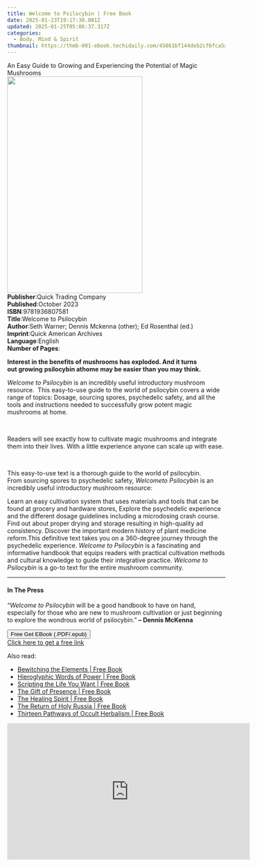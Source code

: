 ```yaml
---
title: Welcome to Psilocybin | Free Book
date: 2025-01-23T19:17:38.081Z
updated: 2025-01-25T05:06:37.317Z
categories:
  - Body, Mind & Spirit
thumbnail: https://thmb-001-ebook.techidaily.com/45861bf144deb2cf6fca5a43f353d74014c660c35085b3790bce5deadb8b470b.jpg
---
```

<main id="book-container">
  <div class="flex flex-col">
    <div class="book-brief flex-1 py-6 px-4 sm:p-6 md:py-10 md:px-8">
      <!-- brief-->
      <div class="book-brief-main">
        An Easy Guide to Growing and Experiencing the Potential of Magic
        Mushrooms
      </div>
    </div>
    <div
      class="book-meta-info flex-1 grid gap-4 col-start-1 col-end-3 row-start-1 sm:mb-6 sm:grid-cols-4 lg:gap-6 lg:col-start-2 lg:row-end-6 lg:row-span-6 lg:mb-0"
    >
      <div
        class="book-meta-info-left place-content-center mt-4 p-4 text-sm leading-6 col-start-2 col-span-2 dark:text-slate-400"
      >
        <img
          class="w-full h-500 object-cover rounded-lg sm:h-255 sm:col-span-2 lg:col-span-full"
          src="https://img-001-ebook.techidaily.com/35adf4d952aed8fc576d70a52f051dbb4e4721116dbfdb15a5e471c40d8f3481.jpg"
          alt=""
          width="312"
          height="500"
        />
      </div>
      <div
        class="book-meta-info-right mt-2 col-start-1 row-start-2 col-span-3 self-center"
      >
        <!-- meta data  -->
        <div class="flex flex-col px-4 md:px-8">
          <div class="flex-1">
            <strong>Publisher</strong>:<span class="px-2"
              >Quick Trading Company</span
            >
          </div>
          <div class="flex-1">
            <strong>Published</strong>:<span class="px-2">October 2023</span>
          </div>
          <div class="flex-1">
            <strong>ISBN</strong>:<span class="px-2">9781936807581</span>
          </div>
          <div class="flex-1">
            <strong>Title</strong>:<span class="px-2"
              >Welcome to Psilocybin</span
            >
          </div>
          <div class="flex-1">
            <strong>Author</strong>:<span class="px-2"
              >Seth Warner; Dennis Mckenna (other); Ed Rosenthal (ed.)</span
            >
          </div>
          <div class="flex-1">
            <strong>Imprint</strong>:<span class="px-2"
              >Quick American Archives</span
            >
          </div>
          <div class="flex-1">
            <strong>Language</strong>:<span class="px-2">English</span>
          </div>
          <div class="flex-1">
            <strong>Number of Pages</strong>:<span class="px-2"></span>
          </div>
        </div>
      </div>
    </div>
    <div class="book-description flex-1 py-6 px-4 sm:p-6 md:py-10 md:px-8">
      <div class="book-description-main">
        <div accordion-content="" id="description">
          <p class="MsoNormal">
            <span></span
            ><b
              ><span
                >Interest in the benefits of mushrooms has exploded. And it
                turns out&nbsp;growing</span
              ></b
            ><span
              >&nbsp;<b
                >psilocybin&nbsp;athome&nbsp;may be easier than you may
                think.</b
              ></span
            >
          </p>
          <p class="MsoNormal">
            <i><span>Welcome to Psilocybin</span></i
            ><span
              >&nbsp;is an incredibly useful introductory mushroom
              resource.&nbsp; This easy-to-use guide to the world of psilocybin
              covers a wide range of topics: Dosage, sourcing spores,
              psychedelic safety, and all the tools and instructions needed to
              successfully grow potent magic mushrooms at
              home.&nbsp;&nbsp;</span
            >
          </p>
          <p class="MsoNormal">
            <span><br /></span>
          </p>
          <p class="MsoNormal">
            <span
              >Readers will see exactly how to cultivate magic mushrooms and
              integrate them into their lives. With a little
              experience&nbsp;anyone&nbsp;can scale up with ease.</span
            >
          </p>
          <p class="MsoNormal">
            <span><br /></span>
          </p>
          <p class="MsoNormal">
            <span
              >This easy-to-use text is a thorough guide to the world of
              psilocybin. From&nbsp;sourcing&nbsp;spores to&nbsp;psychedelic
              safety,&nbsp;</span
            ><i>Welcometo Psilocybin</i
            ><span
              >&nbsp;is an incredibly useful&nbsp;introductory&nbsp;mushroom
              resource:&nbsp;</span
            >
          </p>
          <span
            >Learn an easy cultivation system that uses materials and tools that
            can be found at grocery and hardware stores,</span
          >
          <span
            >Explore the psychedelic experience and the different dosage
            guidelines including a microdosing crash course.</span
          >
          <span
            >Find out about proper drying and storage resulting in high-quality
            ad consistency.</span
          >
          <span
            >Discover the important modern history of plant medicine
            reform.</span
          ><span>This definitive text</span><i>&nbsp;</i
          ><span
            >takes you on a 360-degree journey through the psychedelic
            experience. </span
          ><i>Welcome to Psilocybin&nbsp;</i
          ><span
            >is a fascinating and informative handbook that equips readers with
            practical cultivation methods and cultural knowledge to guide their
            integrative practice.&nbsp;</span
          ><i>Welcome to Psilocybin&nbsp;</i><span>is</span><i>&nbsp;</i
          ><span>a go-to text for the entire mushroom community.</span><br />
          <p class="MsoNormal"><span></span></p>
        </div>
        <div class="accordion-fader"></div>
      </div>
    </div>
    <div class="book-excerpts flex-1 py-6 px-4 sm:p-6 md:py-10 md:px-8">
      <!-- excerpts-->
      <div class="book-excerpts-main">
        <hr />
        <h4 class="placeholder placeholder-heading">
          <span>In The Press</span>
        </h4>
        <p></p>
        <p class="MsoNormal">
          “<i>Welcome to Psilocybin</i> will be a good handbook to have on hand,
          especially for those who are new to mushroom cultivation or just
          beginning to explore the wondrous world of psilocybin.”&nbsp;<b
            ><span>–&nbsp;</span>Dennis McKenna</b
          >
        </p>
        <p class="MsoNormal"></p>
        <p></p>
      </div>
    </div>
    <div
      class="book-about-author flex-1 py-6 px-4 sm:p-6 md:py-10 md:px-8"
    ></div>
    <div class="book-free-get flex-1 py-6 px-4 sm:p-6 md:py-10 md:px-8">
      <button
        id="btn-free-get"
        class="bg-blue-500 hover:bg-blue-700 text-white font-bold py-2 px-4 rounded"
      >
        Free Get EBook (.PDF/.epub)
      </button>
      <div id="countdown-display" class="px-2 text-lg mt-2"></div>
      <a
        id="free-link"
        class="hidden bg-blue-500 hover:bg-blue-700 text-white font-bold py-2 px-4 rounded"
        href="https://www.ebooks.com/en-us/book/211446786/welcome-to-psilocybin/seth-warner/"
        target="_blank"
        >Click here to get a free link</a
      >
    </div>
    <script>
      let countdownTime = 0;
      let countdownInterval = null;
      document
        .getElementById('btn-free-get')
        .addEventListener('click', startCountdown);
      function startCountdown() {
        countdownTime = new Date().getTime() + 60000 * 3;
        countdownInterval = setInterval(updateCountdown, 1000);
        document.getElementById('btn-free-get').disabled = true;
        document
          .getElementById('btn-free-get')
          .classList.add('bg-gray-500', 'cursor-not-allowed');
      }
      function updateCountdown() {
        let currentTime = new Date().getTime();
        let timeLeft = countdownTime - currentTime;
        let secondsLeft = Math.floor(timeLeft / 1000);
        document.getElementById('countdown-display').innerHTML =
          `Remaining time: ${secondsLeft} seconds.`;
        if (secondsLeft <= 0) {
          clearInterval(countdownInterval);
          document.getElementById('btn-free-get').classList.add('hidden');
          document.getElementById('free-link').classList.remove('hidden');
          document.getElementById('countdown-display').innerHTML = '';
        }
      }
    </script>
  </div>
</main>

<ins class="adsbygoogle"
      style="display:block"
      data-ad-client="ca-pub-7571918770474297"
      data-ad-slot="8358498916"
      data-ad-format="auto"
      data-full-width-responsive="true"></ins>
    

<span class="atpl-alsoreadstyle">Also read:</span>
<div><ul>
<li><a href="https://novels-ebooks.techidaily.com/209775863-9780593085899-bewitching-the-elements/"><u>Bewitching the Elements | Free Book</u></a></li>
<li><a href="https://novels-ebooks.techidaily.com/209776236-9781591433774-hieroglyphic-words-of-power/"><u>Hieroglyphic Words of Power | Free Book</u></a></li>
<li><a href="https://novels-ebooks.techidaily.com/209776237-9781644110201-scripting-the-life-you-want/"><u>Scripting the Life You Want | Free Book</u></a></li>
<li><a href="https://novels-ebooks.techidaily.com/209775851-9780525503880-the-gift-of-presence/"><u>The Gift of Presence | Free Book</u></a></li>
<li><a href="https://novels-ebooks.techidaily.com/209776182-9781627342735-the-healing-spirit/"><u>The Healing Spirit | Free Book</u></a></li>
<li><a href="https://novels-ebooks.techidaily.com/209776235-9781620558119-the-return-of-holy-russia/"><u>The Return of Holy Russia | Free Book</u></a></li>
<li><a href="https://novels-ebooks.techidaily.com/209774674-9781945147326-thirteen-pathways-of-occult-herbalism/"><u>Thirteen Pathways of Occult Herbalism | Free Book</u></a></li>
</ul></div>

<!-- affiliate ads begin -->
<iframe width="560" height="315" src="https://www.youtube.com/embed/mK1lEBRm_1w?si=FSaM0OKO0XBCgjtT" title="YouTube video player" frameborder="0" allow="accelerometer; autoplay; clipboard-write; encrypted-media; gyroscope; picture-in-picture; web-share" referrerpolicy="strict-origin-when-cross-origin" allowfullscreen></iframe>
<!-- affiliate ads end -->


